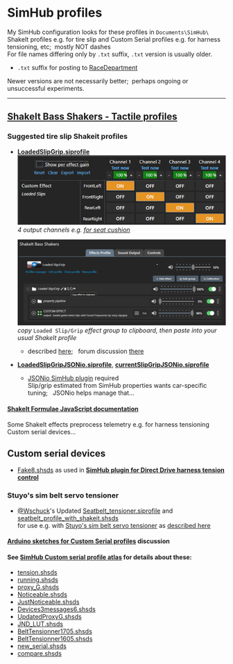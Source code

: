 # SimHub profiles
 My SimHub configuration looks for these profiles in `Documents\SimHub\`  
 ShakeIt profiles e.g. for tire slip and Custom Serial profiles e.g. for harness tensioning, etc;&nbsp; mostly NOT dashes  
 For file names differing only by `.txt` suffix, `.txt` version is usually older.
 - `.txt` suffix for posting to [RaceDepartment](https://www.overtake.gg/threads/simhub-shakeit-bass-shakers-custom-4-corner-tire-slip.198455/)  

 Newer versions are not necessarily better;&nbsp; perhaps ongoing or unsuccessful experiments.  

---

## [ShakeIt Bass Shakers - Tactile profiles](https://blekenbleu.github.io/pedals/shakeit.htm)
### Suggested tire slip Shakeit profiles
- [**LoadedSlipGrip.siprofile**](https://github.com/blekenbleu/SimHub-Profiles/blob/main/LoadedSlipGrip.siprofile)  
	![](images/Slip4output.png)  
	*4 output channels e.g. [for seat cushion](https://blekenbleu.github.io/pedals/PuckSeat.htm)*  

	![](images/SlipGripGroup.png)  
	*copy* `Loaded Slip/Grip` *effect group to clipboard, then paste into your usual ShakeIt profile*
	- described [here](https://blekenbleu.github.io/pedals/shakeit.htm#S/G); &nbsp;
      forum discussion [there](https://www.overtake.gg/threads/simhub-shakeit-bass-shakers-custom-4-corner-tire-slip.198455/page-8)  

- [**LoadedSlipGripJSONio.siprofile**](https://github.com/blekenbleu/SimHub-Profiles/blob/main/LoadedSlipGripJSONio.siprofile),
	 [**currentSlipGripJSONio.siprofile**](https://github.com/blekenbleu/SimHub-Profiles/blob/main/currentSlipGripJSONio.siprofile)  
	- [JSONio SimHub plugin](https://github.com/blekenbleu/JSONio) required  
		Slip/grip estimated from SimHub properties wants car-specific tuning; &nbsp;  JSONio helps manage that...

#### [ShakeIt Formulae JavaScript documentation](https://blekenbleu.github.io/pedals/ShakeIt/)  
Some ShakeIt effects preprocess telemetry e.g. for harness tensioning Custom serial devices... 

## Custom serial devices
- [Fake8.shsds](Fake8.shsds) as used in [**SimHub plugin for Direct Drive harness tension control**](https://github.com/blekenbleu/Direct-Drive-harness-tension-tester)
### Stuyo's sim belt servo tensioner  
- [@Wschuck](https://discord.com/channels/299259397060689920/1075603500609839246/1077844957274062888)'s Updated [Seatbelt_tensioner.siprofile](Seatbelt_tensioner.siprofile)
   and [seatbelt_profile_with_shakeit.shsds](seatbelt_profile_with_shakeit.shsds)  
  for use e.g. with [Stuyo's sim belt servo tensioner](https://github.com/blekenbleu/Arduino-Blue-Pill/tree/main/Blue_ASCII_Servo)
  as [described here](https://blekenbleu.github.io/Arduino/Blue_ASCII_Servo/)
#### [Arduino sketches for Custom Serial profiles](https://blekenbleu.github.io/Arduino/SimHubCustomSerial) discussion
#### See [SimHub Custom serial profile atlas](https://blekenbleu.github.io/Arduino/shsds.htm) for details about these:  
   - [tension.shsds](tension.shsds.txt)
   - [running.shsds](running.shsds)
   - [proxy_G.shsds](proxy_G.shsds.txt)
   - [Noticeable.shsds](Noticeable.shsds.txt)
   - [JustNoticeable.shsds](JustNoticeable.shsds)
   - [Devices3messages6.shsds](Devices3messages6.shsds)
   - [UpdatedProxyG.shsds](UpdatedProxyG.shsds)
   - [JND_LUT.shsds](JND_LUT.shsds)
   - [BeltTensionner1705.shsds ](BeltTensionner1705.shsds )
   - [BeltTensionner1605.shsds](BeltTensionner1605.shsds)
   - [new_serial.shsds](new_serial.shsds)
   - [compare.shsds](compare.shsds)
